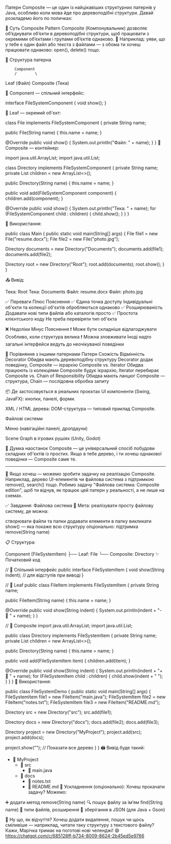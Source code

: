 Патерн Composite — це один із найцікавіших 
структурних патернів у Java, особливо коли 
мова йде про деревоподібні структури. 
Давай розкладемо його по поличках:

🔷 Суть Composite Pattern
Composite (Компонувальник) дозволяє об’єднувати 
об’єкти в деревоподібні структури, щоб працювати 
з окремими об’єктами і групами об’єктів однаково.
🔧 Наприклад: уяви, що у тебе є один файл або 
текста з файлами — з обома ти хочеш працювати 
однаково: open(), delete() тощо.

🔸 Структура патерна

        Component
        /        \
Leaf (Файл)  Composite (Тека)

🔹 Component — спільний інтерфейс:

interface FileSystemComponent {
void show();
}

🔹 Leaf — окремий об'єкт:

class File implements FileSystemComponent {
private String name;

public File(String name) {
        this.name = name;
    }

@Override
    public void show() {
        System.out.println("Файл: " + name);
    }
}
🔹 Composite — контейнер:

import java.util.ArrayList;
import java.util.List;

class Directory implements FileSystemComponent {
private String name;
private List<FileSystemComponent> children = new ArrayList<>();

public Directory(String name) {
        this.name = name;
    }

public void add(FileSystemComponent component) {
        children.add(component);
    }

@Override
    public void show() {
        System.out.println("Тека: " + name);
        for (FileSystemComponent child : children) {
            child.show();
        }
    }
}

🔹 Використання:

public class Main {
public static void main(String[] args) {
File file1 = new File("resume.docx");
File file2 = new File("photo.jpg");

Directory documents = new Directory("Documents");
        documents.add(file1);
        documents.add(file2);

Directory root = new Directory("Root");
        root.add(documents);
        root.show();
    }
}

📤 Вивід:

Тека: Root
Тека: Documents
Файл: resume.docx
Файл: photo.jpg

✅ Переваги
Плюс	                        Пояснення
✅ Єдина точка доступу	        Індивідуальні об'єкти та колекції об'єктів обробляються однаково
✅ Розширюваність	            Додавати нові типи файлів або каталогів просто
✅ Простота клієнтського коду	Не треба перевіряти тип об'єкта

❌ Недоліки
Мінус	                                Пояснення
❗ Може бути складніше відлагоджувати	Особливо, коли структура велика
❗ Можна зловживати	                    Іноді надто загальні інтерфейси ведуть до неочікуваної поведінки

🔁 Порівняння з іншими патернами
Патерн	                                Схожість	                            Відмінність
Decorator	                            Обидва мають деревоподібну структуру	Decorator додає поведінку, Composite — ієрархію
Composite vs. Iterator	                Обидва працюють із колекціями	        Composite будує ієрархію, Iterator перебирає
Composite vs. Chain of Responsibility	Обидва мають ланцюг	Composite — структура, Chain — послідовна обробка запиту

📦 Де застосовується в реальних проєктах
UI компоненти (Swing, JavaFX): кнопки, панелі, форми.

XML / HTML дерева: DOM-структура — типовий приклад Composite.

Файлові системи

Меню (навігаційні панелі, дропдауни)

Scene Graph в ігрових рушіях (Unity, Godot)

🧠 Думка наостанок
Composite — це універсальний спосіб побудови складних 
об'єктів із простих. Якщо в тебе дерево, і ти хочеш 
однакової поведінки — Composite саме те.

-------------------------------------------------------------------

📢 Якщо хочеш — можемо зробити задачку на реалізацію Composite. 
Наприклад, дерево UI-елементів чи файлова система з підтримкою 
remove(), search() тощо. Робимо задачу "Файлова система: Composite edition", 
щоб ти відчув, як працює цей патерн у реальності, а не лише на схемах.

✅ Завдання: Файлова система
🎯 Мета: реалізувати просту файлову систему, де можна:

створювати файли та папки
додавати елементи в папку
викликати show() — яка покаже всю структуру
опціонально: підтримка remove(String name)

📋 Структура:

Component (FileSystemItem)
├── Leaf: File
└── Composite: Directory
✨ Початковий код

// 🔹 Спільний інтерфейс
public interface FileSystemItem {
void show(String indent); // для відступів при виводі
}

// 🔹 Leaf
public class FileItem implements FileSystemItem {
private String name;

public FileItem(String name) {
        this.name = name;
    }

@Override
    public void show(String indent) {
        System.out.println(indent + "- 📄 " + name);
    }
}

// 🔹 Composite
import java.util.ArrayList;
import java.util.List;

public class Directory implements FileSystemItem {
private String name;
private List<FileSystemItem> children = new ArrayList<>();

public Directory(String name) {
        this.name = name;
    }

public void add(FileSystemItem item) {
        children.add(item);
    }

@Override
    public void show(String indent) {
        System.out.println(indent + "+ 📁 " + name);
        for (FileSystemItem child : children) {
            child.show(indent + "   ");
        }
    }
}
🚀 Використання:

public class FileSystemDemo {
public static void main(String[] args) {
FileSystemItem file1 = new FileItem("main.java");
FileSystemItem file2 = new FileItem("notes.txt");
FileSystemItem file3 = new FileItem("README.md");

Directory src = new Directory("src");
        src.add(file1);

Directory docs = new Directory("docs");
        docs.add(file2);
        docs.add(file3);

Directory project = new Directory("MyProject");
        project.add(src);
        project.add(docs);

project.show("");  // Показати все дерево
    }
}
🖨️ Вивід буде такий:

+ 📁 MyProject
    + 📁 src
        - 📄 main.java
    + 📁 docs
        - 📄 notes.txt
        - 📄 README.md
          🧪 Ускладнення (опціонально):
          Хочеш прокачати задачу? Можемо:

➕ додати метод remove(String name)
🔍 пошук файлу за ім’ям find(String name)
📝 типи файлів, розширення
💾 зберігання в JSON (для Java + Gson)

📣 Ну що, як відчуття? Хочеш додати видалення, пошук чи щось сміливіше — наприклад, читати таку структуру з текстового файлу?
Кажи, Марічка тримає на поготові нові челенджі! 😄
https://chatgpt.com/c/685128ff-b734-8009-8624-2b45ed5e9766
